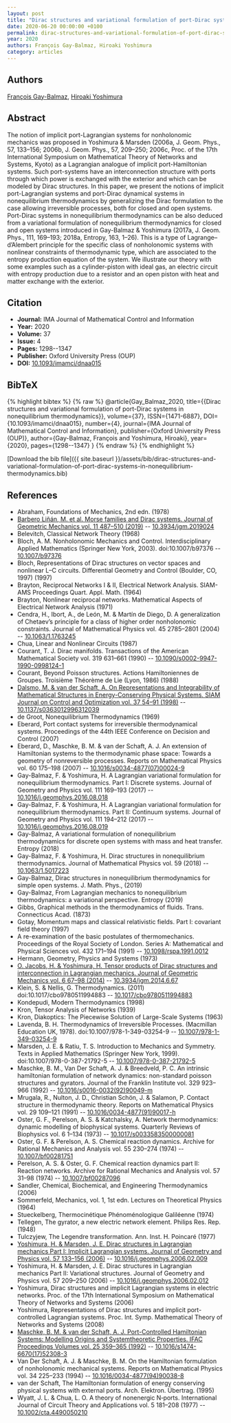 ```yaml
---
layout: post
title: "Dirac structures and variational formulation of port-Dirac systems in nonequilibrium thermodynamics"
date: 2020-06-20 00:00:00 +0100
permalink: dirac-structures-and-variational-formulation-of-port-dirac-systems-in-nonequilibrium-thermodynamics
year: 2020
authors: François Gay-Balmaz, Hiroaki Yoshimura
category: articles
---
```

 
## Authors
[François Gay-Balmaz](authors/francois-gay-balmaz), [Hiroaki Yoshimura](authors/hiroaki-yoshimura)
 
## Abstract
The notion of implicit port-Lagrangian systems for nonholonomic mechanics was proposed in Yoshimura &amp; Marsden (2006a, J. Geom. Phys., 57, 133–156; 2006b, J. Geom. Phys., 57, 209–250; 2006c, Proc. of the 17th International Symposium on Mathematical Theory of Networks and Systems, Kyoto) as a Lagrangian analogue of implicit port-Hamiltonian systems. Such port-systems have an interconnection structure with ports through which power is exchanged with the exterior and which can be modeled by Dirac structures. In this paper, we present the notions of implicit port-Lagrangian systems and port-Dirac dynamical systems in nonequilibrium thermodynamics by generalizing the Dirac formulation to the case allowing irreversible processes, both for closed and open systems. Port-Dirac systems in nonequilibrium thermodynamics can be also deduced from a variational formulation of nonequilibrium thermodynamics for closed and open systems introduced in Gay-Balmaz &amp; Yoshimura (2017a, J. Geom. Phys., 111, 169–193; 2018a, Entropy, 163, 1–26). This is a type of Lagrange–d’Alembert principle for the specific class of nonholonomic systems with nonlinear constraints of thermodynamic type, which are associated to the entropy production equation of the system. We illustrate our theory with some examples such as a cylinder-piston with ideal gas, an electric circuit with entropy production due to a resistor and an open piston with heat and matter exchange with the exterior.
 
## Citation
- **Journal:** IMA Journal of Mathematical Control and Information
- **Year:** 2020
- **Volume:** 37
- **Issue:** 4
- **Pages:** 1298--1347
- **Publisher:** Oxford University Press (OUP)
- **DOI:** [10.1093/imamci/dnaa015](https://doi.org/10.1093/imamci/dnaa015)
 
## BibTeX
{% highlight bibtex %}
{% raw %}
@article{Gay_Balmaz_2020,
  title={{Dirac structures and variational formulation of port-Dirac systems in nonequilibrium thermodynamics}},
  volume={37},
  ISSN={1471-6887},
  DOI={10.1093/imamci/dnaa015},
  number={4},
  journal={IMA Journal of Mathematical Control and Information},
  publisher={Oxford University Press (OUP)},
  author={Gay-Balmaz, François and Yoshimura, Hiroaki},
  year={2020},
  pages={1298--1347}
}
{% endraw %}
{% endhighlight %}
 
[Download the bib file]({{ site.baseurl }}/assets/bib/dirac-structures-and-variational-formulation-of-port-dirac-systems-in-nonequilibrium-thermodynamics.bib)
 
## References
- Abraham, Foundations of Mechanics, 2nd edn. (1978)
- [Barbero Liñán, M. et al. Morse families and Dirac systems. Journal of Geometric Mechanics vol. 11 487–510 (2019)](morse-families-and-dirac-systems) -- [10.3934/jgm.2019024](https://doi.org/10.3934/jgm.2019024)
- Belevitch, Classical Network Theory (1968)
- Bloch, A. M. Nonholonomic Mechanics and Control. Interdisciplinary Applied Mathematics (Springer New York, 2003). doi:10.1007/b97376 -- [10.1007/b97376](https://doi.org/10.1007/b97376)
- Bloch, Representations of Dirac structures on vector spaces and nonlinear L–C circuits. Differential Geometry and Control (Boulder, CO, 1997) (1997)
- Brayton, Reciprocal Networks I & II, Electrical Network Analysis. SIAM-AMS Proceedings Quart. Appl. Math. (1964)
- Brayton, Nonlinear reciprocal networks. Mathematical Aspects of Electrical Network Analysis (1971)
- Cendra, H., Ibort, A., de León, M. & Martı́n de Diego, D. A generalization of Chetaev’s principle for a class of higher order nonholonomic constraints. Journal of Mathematical Physics vol. 45 2785–2801 (2004) -- [10.1063/1.1763245](https://doi.org/10.1063/1.1763245)
- Chua, Linear and Nonlinear Circuits (1987)
- Courant, T. J. Dirac manifolds. Transactions of the American Mathematical Society vol. 319 631–661 (1990) -- [10.1090/s0002-9947-1990-0998124-1](https://doi.org/10.1090/s0002-9947-1990-0998124-1)
- Courant, Beyond Poisson structures. Actions Hamiltoniennes de Groupes. Troisième Théorème de Lie (Lyon, 1986) (1988)
- [Dalsmo, M. & van der Schaft, A. On Representations and Integrability of Mathematical Structures in Energy-Conserving Physical Systems. SIAM Journal on Control and Optimization vol. 37 54–91 (1998)](on-representations-and-integrability-of-mathematical-structures-in-energy-conserving-physical-systems) -- [10.1137/s0363012996312039](https://doi.org/10.1137/s0363012996312039)
- de Groot, Nonequilibrium Thermodynamics (1969)
- Eberard, Port contact systems for irreversible thermodynamical systems. Proceedings of the 44th IEEE Conference on Decision and Control (2007)
- Eberard, D., Maschke, B. M. & van der Schaft, A. J. An extension of Hamiltonian systems to the thermodynamic phase space: Towards a geometry of nonreversible processes. Reports on Mathematical Physics vol. 60 175–198 (2007) -- [10.1016/s0034-4877(07)00024-9](https://doi.org/10.1016/s0034-4877(07)00024-9)
- Gay-Balmaz, F. & Yoshimura, H. A Lagrangian variational formulation for nonequilibrium thermodynamics. Part I: Discrete systems. Journal of Geometry and Physics vol. 111 169–193 (2017) -- [10.1016/j.geomphys.2016.08.018](https://doi.org/10.1016/j.geomphys.2016.08.018)
- Gay-Balmaz, F. & Yoshimura, H. A Lagrangian variational formulation for nonequilibrium thermodynamics. Part II: Continuum systems. Journal of Geometry and Physics vol. 111 194–212 (2017) -- [10.1016/j.geomphys.2016.08.019](https://doi.org/10.1016/j.geomphys.2016.08.019)
- Gay-Balmaz, A variational formulation of nonequilibrium thermodynamics for discrete open systems with mass and heat transfer. Entropy (2018)
- Gay-Balmaz, F. & Yoshimura, H. Dirac structures in nonequilibrium thermodynamics. Journal of Mathematical Physics vol. 59 (2018) -- [10.1063/1.5017223](https://doi.org/10.1063/1.5017223)
- Gay-Balmaz, Dirac structures in nonequilibrium thermodynamics for simple open systems. J. Math. Phys., (2019)
- Gay-Balmaz, From Lagrangian mechanics to nonequilibrium thermodynamics: a variational perspective. Entropy (2019)
- Gibbs, Graphical methods in the thermodynamics of fluids. Trans. Connecticus Acad. (1873)
- Gotay, Momentum maps and classical relativistic fields. Part I: covariant field theory (1997)
- A re-examination of the basic postulates of thermomechanics. Proceedings of the Royal Society of London. Series A: Mathematical and Physical Sciences vol. 432 171–194 (1991) -- [10.1098/rspa.1991.0012](https://doi.org/10.1098/rspa.1991.0012)
- Hermann, Geometry, Physics and Systems (1973)
- [O. Jacobs, H. & Yoshimura, H. Tensor products of Dirac structures and interconnection in Lagrangian mechanics. Journal of Geometric Mechanics vol. 6 67–98 (2014)](tensor-products-of-dirac-structures-and-interconnection-in-lagrangian-mechanics) -- [10.3934/jgm.2014.6.67](https://doi.org/10.3934/jgm.2014.6.67)
- Klein, S. & Nellis, G. Thermodynamics. (2011) doi:10.1017/cbo9780511994883 -- [10.1017/cbo9780511994883](https://doi.org/10.1017/cbo9780511994883)
- Kondepudi, Modern Thermodynamics (1998)
- Kron, Tensor Analysis of Networks (1939)
- Kron, Diakoptics: The Piecewise Solution of Large-Scale Systems (1963)
- Lavenda, B. H. Thermodynamics of Irreversible Processes. (Macmillan Education UK, 1978). doi:10.1007/978-1-349-03254-9 -- [10.1007/978-1-349-03254-9](https://doi.org/10.1007/978-1-349-03254-9)
- Marsden, J. E. & Ratiu, T. S. Introduction to Mechanics and Symmetry. Texts in Applied Mathematics (Springer New York, 1999). doi:10.1007/978-0-387-21792-5 -- [10.1007/978-0-387-21792-5](https://doi.org/10.1007/978-0-387-21792-5)
- Maschke, B. M., Van Der Schaft, A. J. & Breedveld, P. C. An intrinsic hamiltonian formulation of network dynamics: non-standard poisson structures and gyrators. Journal of the Franklin Institute vol. 329 923–966 (1992) -- [10.1016/s0016-0032(92)90049-m](https://doi.org/10.1016/s0016-0032(92)90049-m)
- Mrugala, R., Nulton, J. D., Christian Schön, J. & Salamon, P. Contact structure in thermodynamic theory. Reports on Mathematical Physics vol. 29 109–121 (1991) -- [10.1016/0034-4877(91)90017-h](https://doi.org/10.1016/0034-4877(91)90017-h)
- Oster, G. F., Perelson, A. S. & Katchalsky, A. Network thermodynamics: dynamic modelling of biophysical systems. Quarterly Reviews of Biophysics vol. 6 1–134 (1973) -- [10.1017/s0033583500000081](https://doi.org/10.1017/s0033583500000081)
- Oster, G. F. & Perelson, A. S. Chemical reaction dynamics. Archive for Rational Mechanics and Analysis vol. 55 230–274 (1974) -- [10.1007/bf00281751](https://doi.org/10.1007/bf00281751)
- Perelson, A. S. & Oster, G. F. Chemical reaction dynamics part II: Reaction networks. Archive for Rational Mechanics and Analysis vol. 57 31–98 (1974) -- [10.1007/bf00287096](https://doi.org/10.1007/bf00287096)
- Sandler, Chemical, Biochemical, and Engineering Thermodynamics (2006)
- Sommerfeld, Mechanics, vol. 1, 1st edn. Lectures on Theoretical Physics (1964)
- Stueckelberg, Thermocinétique Phénoménologique Galiléenne (1974)
- Tellegen, The gyrator, a new electric network element. Philips Res. Rep. (1948)
- Tulczyjew, The Legendre transformation. Ann. Inst. H. Poincaré (1977)
- [Yoshimura, H. & Marsden, J. E. Dirac structures in Lagrangian mechanics Part I: Implicit Lagrangian systems. Journal of Geometry and Physics vol. 57 133–156 (2006)](dirac-structures-in-lagrangian-mechanics-part-i-implicit-lagrangian-systems) -- [10.1016/j.geomphys.2006.02.009](https://doi.org/10.1016/j.geomphys.2006.02.009)
- Yoshimura, H. & Marsden, J. E. Dirac structures in Lagrangian mechanics Part II: Variational structures. Journal of Geometry and Physics vol. 57 209–250 (2006) -- [10.1016/j.geomphys.2006.02.012](https://doi.org/10.1016/j.geomphys.2006.02.012)
- Yoshimura, Dirac structures and implicit Lagrangian systems in electric networks. Proc. of the 17th International Symposium on Mathematical Theory of Networks and Systems (2006)
- Yoshimura, Representations of Dirac structures and implicit port-controlled Lagrangian systems. Proc. Int. Symp. Mathematical Theory of Networks and Systems (2008)
- [Maschke, B. M. & van der Schaft, A. J. Port-Controlled Hamiltonian Systems: Modelling Origins and Systemtheoretic Properties. IFAC Proceedings Volumes vol. 25 359–365 (1992)](port-controlled-hamiltonian-systems-modelling-origins-and-systemtheoretic-properties) -- [10.1016/s1474-6670(17)52308-3](https://doi.org/10.1016/s1474-6670(17)52308-3)
- Van Der Schaft, A. J. & Maschke, B. M. On the Hamiltonian formulation of nonholonomic mechanical systems. Reports on Mathematical Physics vol. 34 225–233 (1994) -- [10.1016/0034-4877(94)90038-8](https://doi.org/10.1016/0034-4877(94)90038-8)
- van der Schaft, The Hamiltonian formulation of energy conserving physical systems with external ports. Arch. Elektron. Übertrag. (1995)
- Wyatt, J. L. & Chua, L. O. A theory of nonenergic N‐ports. International Journal of Circuit Theory and Applications vol. 5 181–208 (1977) -- [10.1002/cta.4490050210](https://doi.org/10.1002/cta.4490050210)

